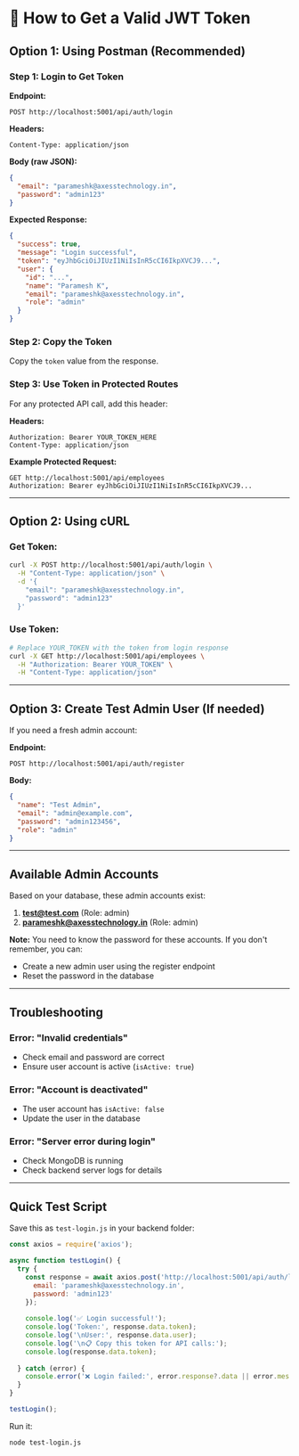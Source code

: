 # 🔑 How to Get a Valid JWT Token

## Option 1: Using Postman (Recommended)

### Step 1: Login to Get Token

**Endpoint:**
```
POST http://localhost:5001/api/auth/login
```

**Headers:**
```
Content-Type: application/json
```

**Body (raw JSON):**
```json
{
  "email": "parameshk@axesstechnology.in",
  "password": "admin123"
}
```

**Expected Response:**
```json
{
  "success": true,
  "message": "Login successful",
  "token": "eyJhbGciOiJIUzI1NiIsInR5cCI6IkpXVCJ9...",
  "user": {
    "id": "...",
    "name": "Paramesh K",
    "email": "parameshk@axesstechnology.in",
    "role": "admin"
  }
}
```

### Step 2: Copy the Token

Copy the `token` value from the response.

### Step 3: Use Token in Protected Routes

For any protected API call, add this header:

**Headers:**
```
Authorization: Bearer YOUR_TOKEN_HERE
Content-Type: application/json
```

**Example Protected Request:**
```
GET http://localhost:5001/api/employees
Authorization: Bearer eyJhbGciOiJIUzI1NiIsInR5cCI6IkpXVCJ9...
```

---

## Option 2: Using cURL

### Get Token:
```bash
curl -X POST http://localhost:5001/api/auth/login \
  -H "Content-Type: application/json" \
  -d '{
    "email": "parameshk@axesstechnology.in",
    "password": "admin123"
  }'
```

### Use Token:
```bash
# Replace YOUR_TOKEN with the token from login response
curl -X GET http://localhost:5001/api/employees \
  -H "Authorization: Bearer YOUR_TOKEN" \
  -H "Content-Type: application/json"
```

---

## Option 3: Create Test Admin User (If needed)

If you need a fresh admin account:

**Endpoint:**
```
POST http://localhost:5001/api/auth/register
```

**Body:**
```json
{
  "name": "Test Admin",
  "email": "admin@example.com",
  "password": "admin123456",
  "role": "admin"
}
```

---

## Available Admin Accounts

Based on your database, these admin accounts exist:

1. **test@test.com** (Role: admin)
2. **parameshk@axesstechnology.in** (Role: admin)

**Note:** You need to know the password for these accounts. If you don't remember, you can:
- Create a new admin user using the register endpoint
- Reset the password in the database

---

## Troubleshooting

### Error: "Invalid credentials"
- Check email and password are correct
- Ensure user account is active (`isActive: true`)

### Error: "Account is deactivated"
- The user account has `isActive: false`
- Update the user in the database

### Error: "Server error during login"
- Check MongoDB is running
- Check backend server logs for details

---

## Quick Test Script

Save this as `test-login.js` in your backend folder:

```javascript
const axios = require('axios');

async function testLogin() {
  try {
    const response = await axios.post('http://localhost:5001/api/auth/login', {
      email: 'parameshk@axesstechnology.in',
      password: 'admin123'
    });
    
    console.log('✅ Login successful!');
    console.log('Token:', response.data.token);
    console.log('\nUser:', response.data.user);
    console.log('\n📋 Copy this token for API calls:');
    console.log(response.data.token);
    
  } catch (error) {
    console.error('❌ Login failed:', error.response?.data || error.message);
  }
}

testLogin();
```

Run it:
```bash
node test-login.js
```

